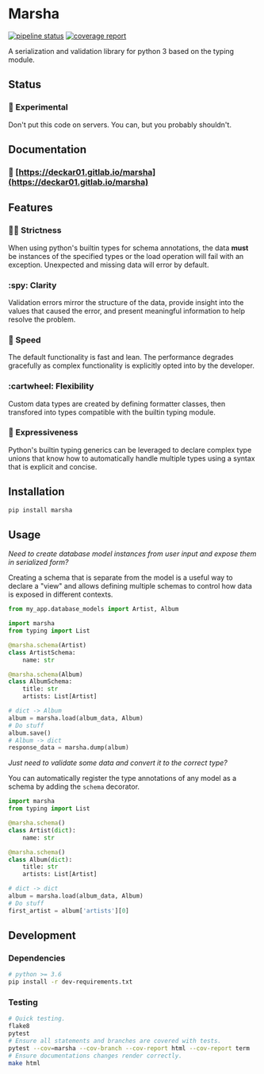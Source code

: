 # Marsha

[![pipeline status](https://gitlab.com/deckar01/marsha/badges/master/pipeline.svg)](https://gitlab.com/deckar01/marsha/commits/master)
[![coverage report](https://gitlab.com/deckar01/marsha/badges/master/coverage.svg)](https://gitlab.com/deckar01/marsha/commits/master)

A serialization and validation library for python 3 based on the typing module.

## Status

### :microscope: Experimental

Don't put this code on servers. You can, but you probably shouldn't.

## Documentation

### :book: [https://deckar01.gitlab.io/marsha](https://deckar01.gitlab.io/marsha)

## Features

### :guardsman: Strictness

When using python's builtin types for schema annotations, the data **must** be
instances of the specified types or the load operation will fail with an exception.
Unexpected and missing data will error by default.

### :spy: Clarity

Validation errors mirror the structure of the data, provide insight into the values
that caused the error, and present meaningful information to help resolve the problem.

### :runner: Speed

The default functionality is fast and lean. The performance degrades gracefully as
complex functionality is explicitly opted into by the developer.

### :cartwheel: Flexibility

Custom data types are created by defining formatter classes, then transfored into
types compatible with the builtin typing module.

### :dancer: Expressiveness

Python's builtin typing generics can be leveraged to declare complex type unions that
know how to automatically handle multiple types using a syntax that is explicit and concise.

## Installation

```sh
pip install marsha
```

## Usage

_Need to create database model instances from user input and expose them in serialized form?_

Creating a schema that is separate from the model is a useful way to declare a "view" and
allows defining multiple schemas to control how data is exposed in different contexts.

```py
from my_app.database_models import Artist, Album

import marsha
from typing import List

@marsha.schema(Artist)
class ArtistSchema:
    name: str

@marsha.schema(Album)
class AlbumSchema:
    title: str
    artists: List[Artist]

# dict -> Album
album = marsha.load(album_data, Album)
# Do stuff
album.save()
# Album -> dict
response_data = marsha.dump(album)
```

_Just need to validate some data and convert it to the correct type?_

You can automatically register the type annotations of any model as a schema by
adding the `schema` decorator.

```py
import marsha
from typing import List

@marsha.schema()
class Artist(dict):
    name: str

@marsha.schema()
class Album(dict):
    title: str
    artists: List[Artist]

# dict -> dict
album = marsha.load(album_data, Album)
# Do stuff
first_artist = album['artists'][0]
```

## Development

### Dependencies

```sh
# python >= 3.6
pip install -r dev-requirements.txt
```

### Testing

```sh
# Quick testing.
flake8
pytest
# Ensure all statements and branches are covered with tests.
pytest --cov=marsha --cov-branch --cov-report html --cov-report term
# Ensure documentations changes render correctly.
make html
```
